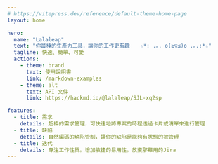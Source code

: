 ```yaml
---
# https://vitepress.dev/reference/default-theme-home-page
layout: home

hero:
  name: "Lalaleap"
  text: "你最棒的生產力工具，讓你的工作更有趣　　☆*: .｡. o(≧▽≦)o .｡.:*☆"
  tagline: 快速、簡單、可愛
  actions:
    - theme: brand
      text: 使用說明書
      link: /markdown-examples
    - theme: alt
      text: API 文件
      link: https://hackmd.io/@lalaleap/SJL-xq2sp

features:
  - title: 需求
    details: 超棒的需求管理，可快速地將專案的時程透過卡片或清單來進行管理
  - title: 缺陷
    details: 自然編碼的缺陷管制，讓你的缺陷是能夠有狀態的被管理
  - title: 迭代
    details: 專注工作性質。增加敏捷的易用性。放棄那難用的Jira
---
```

